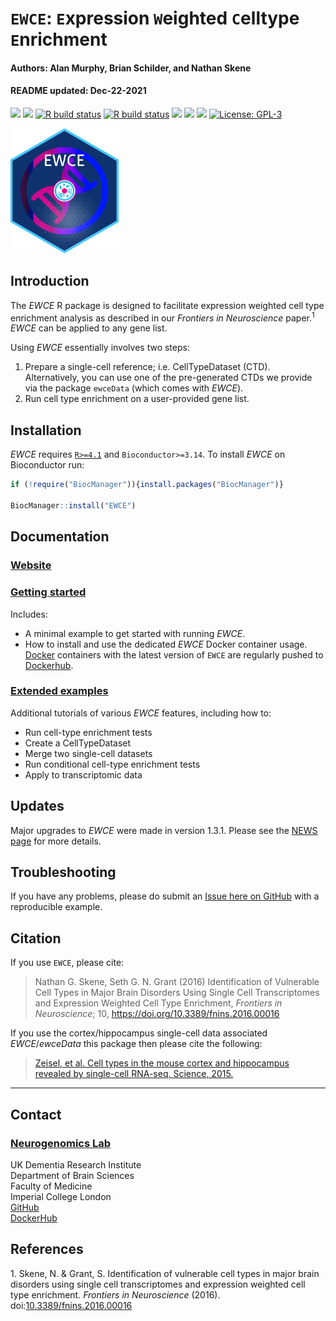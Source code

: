 `EWCE`: `E`xpression `W`eighted `C`elltype `E`nrichment
================
<h4>
Authors: Alan Murphy, Brian Schilder, and Nathan Skene
</h4>
<h4>
README updated: Dec-22-2021
</h4>

<!-- To modify Package/Title/Description/Authors fields, edit the DESCRIPTION file -->

[![](https://img.shields.io/badge/devel%20version-1.3.1-black.svg)](https://github.com/NathanSkene/EWCE)
[![](https://img.shields.io/badge/release%20version-1.2.0-green.svg)](https://www.bioconductor.org/packages/EWCE)
[![R build
status](https://github.com/NathanSkene/EWCE/workflows/R-CMD-check-bioc/badge.svg)](https://github.com/NathanSkene/EWCE/actions)
[![R build
status](https://github.com/NathanSkene/EWCE/workflows/DockerHub/badge.svg)](https://github.com/NathanSkene/EWCE/actions)
[![](https://img.shields.io/github/last-commit/NathanSkene/EWCE.svg)](https://github.com/NathanSkene/EWCE/commits/master)
[![](https://codecov.io/gh/NathanSkene/EWCE/branch/master/graph/badge.svg)](https://codecov.io/gh/NathanSkene/EWCE)
[![](https://img.shields.io/badge/download-2293/total-green.svg)](https://bioconductor.org/packages/stats/bioc/EWCE)
[![License:
GPL-3](https://img.shields.io/badge/license-GPL--3-blue.svg)](https://cran.r-project.org/web/licenses/GPL-3)

<img height="200" src="https://github.com/NathanSkene/EWCE/blob/bschilder_dev/inst/hex/hex.png?raw=true">

## Introduction

The *EWCE* R package is designed to facilitate expression weighted cell
type enrichment analysis as described in our *Frontiers in Neuroscience*
paper.<sup>1</sup> *EWCE* can be applied to any gene list.

Using *EWCE* essentially involves two steps:

1.  Prepare a single-cell reference; i.e. CellTypeDataset (CTD).
    Alternatively, you can use one of the pre-generated CTDs we provide
    via the package `ewceData` (which comes with *EWCE*).  
2.  Run cell type enrichment on a user-provided gene list.

## Installation

*EWCE* requires [`R>=4.1`](https://www.r-project.org/) and
`Bioconductor>=3.14`. To install *EWCE* on Bioconductor run:

``` r
if (!require("BiocManager")){install.packages("BiocManager")}

BiocManager::install("EWCE") 
```

## Documentation

### [Website](https://nathanskene.github.io/EWCE)

### [Getting started](https://nathanskene.github.io/EWCE/articles/EWCE)

Includes:

-   A minimal example to get started with running *EWCE*.
-   How to install and use the dedicated *EWCE* Docker container usage.
    [Docker](https://www.docker.com/) containers with the latest version
    of `EWCE` are regularly pushed to
    [Dockerhub](https://hub.docker.com/repository/docker/neurogenomicslab/ewce).

### [Extended examples](https://nathanskene.github.io/EWCE/articles/extended.html)

Additional tutorials of various *EWCE* features, including how to:

-   Run cell-type enrichment tests
-   Create a CellTypeDataset
-   Merge two single-cell datasets
-   Run conditional cell-type enrichment tests
-   Apply to transcriptomic data

## Updates

Major upgrades to *EWCE* were made in version 1.3.1. Please see the
[NEWS page](https://nathanskene.github.io/EWCE/articles/news/index.html)
for more details.

## Troubleshooting

If you have any problems, please do submit an [Issue here on
GitHub](https://github.com/nathanskene/EWCE/issues) with a reproducible
example.

## Citation

If you use `EWCE`, please cite:

<!-- Modify this my editing the file: inst/CITATION  -->

> Nathan G. Skene, Seth G. N. Grant (2016) Identification of Vulnerable
> Cell Types in Major Brain Disorders Using Single Cell Transcriptomes
> and Expression Weighted Cell Type Enrichment, *Frontiers in
> Neuroscience*; 10, <https://doi.org/10.3389/fnins.2016.00016>

If you use the cortex/hippocampus single-cell data associated
*EWCE*/*ewceData* this package then please cite the following:

> [Zeisel, et al. Cell types in the mouse cortex and hippocampus
> revealed by single-cell RNA-seq. Science,
> 2015.](http://www.sciencemag.org/content/early/2015/02/18/science.aaa1934.abstract)

<hr>

## Contact

### [Neurogenomics Lab](https://www.neurogenomics.co.uk/)

UK Dementia Research Institute  
Department of Brain Sciences  
Faculty of Medicine  
Imperial College London  
[GitHub](https://github.com/neurogenomics)  
[DockerHub](https://hub.docker.com/orgs/neurogenomicslab)

## References

<div id="refs" class="references csl-bib-body" line-spacing="2">

<div id="ref-skene_2016" class="csl-entry">

<span class="csl-left-margin">1. </span><span
class="csl-right-inline">Skene, N. & Grant, S. Identification of
vulnerable cell types in major brain disorders using single cell
transcriptomes and expression weighted cell type enrichment. *Frontiers
in Neuroscience* (2016).
doi:[10.3389/fnins.2016.00016](https://doi.org/10.3389/fnins.2016.00016)</span>

</div>

</div>
